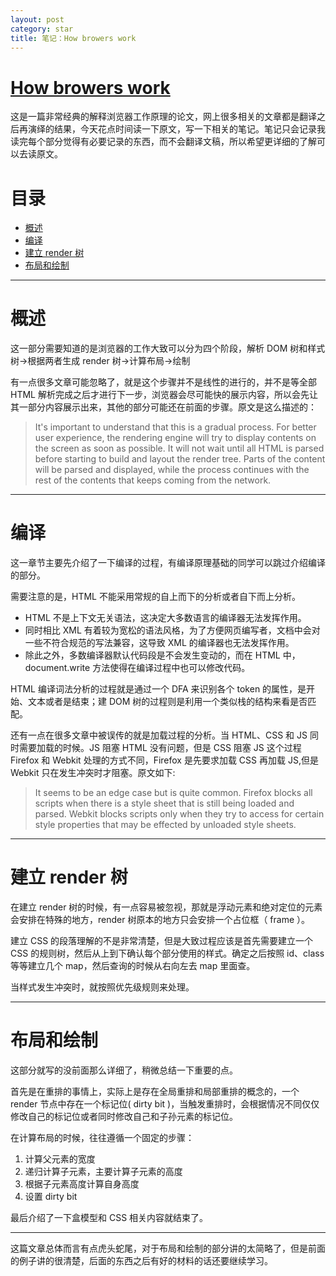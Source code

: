 ```yaml
---
layout: post
category: star
title: 笔记：How browers work
---
```


# [How browers work](http://taligarsiel.com/Projects/howbrowserswork1.htm)

这是一篇非常经典的解释浏览器工作原理的论文，网上很多相关的文章都是翻译之后再演绎的结果，今天花点时间读一下原文，写一下相关的笔记。笔记只会记录我读完每个部分觉得有必要记录的东西，而不会翻译文稿，所以希望更详细的了解可以去读原文。

# 目录

- [概述](#概述)
- [编译](#编译)
- [建立 render 树](#建立-render-树)
- [布局和绘制](#布局和绘制)

---

# 概述

这一部分需要知道的是浏览器的工作大致可以分为四个阶段，解析 DOM 树和样式树->根据两者生成 render 树->计算布局->绘制

有一点很多文章可能忽略了，就是这个步骤并不是线性的进行的，并不是等全部 HTML 解析完成之后才进行下一步，浏览器会尽可能快的展示内容，所以会先让其一部分内容展示出来，其他的部分可能还在前面的步骤。原文是这么描述的：

> It's important to understand that this is a gradual process. For better user experience, the rendering engine will try to display contents on the screen as soon as possible. It will not wait until all HTML is parsed before starting to build and layout the render tree. Parts of the content will be parsed and displayed, while the process continues with the rest of the contents that keeps coming from the network.

---

# 编译

这一章节主要先介绍了一下编译的过程，有编译原理基础的同学可以跳过介绍编译的部分。

需要注意的是，HTML 不能采用常规的自上而下的分析或者自下而上分析。

- HTML 不是上下文无关语法，这决定大多数语言的编译器无法发挥作用。
- 同时相比 XML 有着较为宽松的语法风格，为了方便网页编写者，文档中会对一些不符合规范的写法兼容，这导致 XML 的编译器也无法发挥作用。
- 除此之外，多数编译器默认代码段是不会发生变动的，而在 HTML 中，document.write 方法使得在编译过程中也可以修改代码。

HTML 编译词法分析的过程就是通过一个 DFA 来识别各个 token 的属性，是开始、文本或者是结束；建 DOM 树的过程则是利用一个类似栈的结构来看是否匹配。

还有一点在很多文章中被误传的就是加载过程的分析。当 HTML、CSS 和 JS 同时需要加载的时候。JS 阻塞 HTML 没有问题，但是 CSS 阻塞 JS 这个过程 Firefox 和 Webkit 处理的方式不同，Firefox 是先要求加载 CSS 再加载 JS,但是 Webkit 只在发生冲突时才阻塞。原文如下:

> It seems to be an edge case but is quite common. Firefox blocks all scripts when there is a style sheet that is still being loaded and parsed. Webkit blocks scripts only when they try to access for certain style properties that may be effected by unloaded style sheets.

---

# 建立 render 树

在建立 render 树的时候，有一点容易被忽视，那就是浮动元素和绝对定位的元素会安排在特殊的地方，render 树原本的地方只会安排一个占位框（ frame ）。

建立 CSS 的段落理解的不是非常清楚，但是大致过程应该是首先需要建立一个 CSS 的规则树，然后从上到下确认每个部分使用的样式。确定之后按照 id、class 等等建立几个 map，然后查询的时候从右向左去 map 里面查。

当样式发生冲突时，就按照优先级规则来处理。

---

# 布局和绘制

这部分就写的没前面那么详细了，稍微总结一下重要的点。

首先是在重排的事情上，实际上是存在全局重排和局部重排的概念的，一个 render 节点中存在一个标记位( dirty bit )，当触发重排时，会根据情况不同仅仅修改自己的标记位或者同时修改自己和子孙元素的标记位。

在计算布局的时候，往往遵循一个固定的步骤：

1. 计算父元素的宽度
2. 递归计算子元素，主要计算子元素的高度
3. 根据子元素高度计算自身高度
4. 设置 dirty bit

最后介绍了一下盒模型和 CSS 相关内容就结束了。

---

这篇文章总体而言有点虎头蛇尾，对于布局和绘制的部分讲的太简略了，但是前面的例子讲的很清楚，后面的东西之后有好的材料的话还要继续学习。
